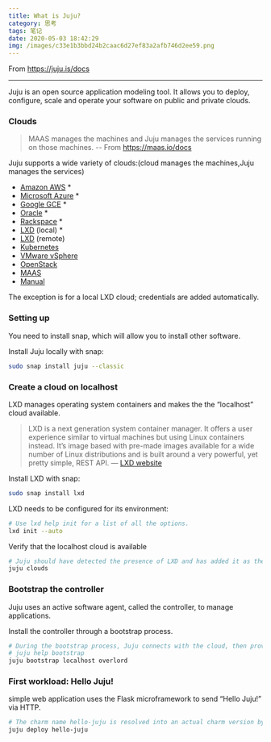 ```yaml
---
title: What is Juju?
category: 思考
tags: 笔记
date: 2020-05-03 18:42:29
img: /images/c33e1b3bbd24b2caac6d27ef83a2afb746d2ee59.png
---
```


From https://juju.is/docs

---

Juju is an open source application modeling tool. It allows you to deploy, configure, scale and operate your software on public and private clouds.

### Clouds

> MAAS manages the machines and Juju manages the services running on those machines. -- From https://maas.io/docs

Juju supports  a wide variety of clouds:(cloud manages the machines,Juju manages the services)

- [Amazon AWS](https://juju.is/docs/aws-cloud) *
- [Microsoft Azure](https://juju.is/docs/azure-cloud) *
- [Google GCE](https://juju.is/docs/gce-cloud) *
- [Oracle](https://juju.is/docs/oci-cloud) *
- [Rackspace](https://juju.is/docs/rackspace-cloud) *
- [LXD](https://juju.is/docs/lxd-cloud) (local) *
- [LXD](https://juju.is/docs/lxd-cloud) (remote)
- [Kubernetes](https://juju.is/docs/k8s-cloud)
- [VMware vSphere](https://juju.is/docs/vsphere-cloud)
- [OpenStack](https://juju.is/docs/openstack-cloud)
- [MAAS](https://juju.is/docs/maas-cloud)
- [Manual](https://juju.is/docs/manual-cloud)

The exception is for a local LXD cloud; credentials are added automatically.

### Setting up

You need to install snap, which will allow you to install other software.

Install Juju locally with snap:

```bash
sudo snap install juju --classic
```

### Create a cloud on localhost

LXD manages operating system containers and makes the the “localhost” cloud available.

> LXD is a next generation system container manager. It offers a user experience similar to virtual machines but using Linux containers instead.
> It’s image based with pre-made images available for a wide number of Linux distributions and is built around a very powerful, yet pretty simple, REST API.
> — [LXD website](https://linuxcontainers.org/lxd/)

Install LXD with snap:

```bash
sudo snap install lxd
```

LXD needs to be configured for its environment:

```bash
# Use lxd help init for a list of all the options.
lxd init --auto
```

Verify that the localhost cloud is available

```bash
# Juju should have detected the presence of LXD and has added it as the localhost cloud.
juju clouds
```

### Bootstrap the controller

Juju uses an active software agent, called the controller, to manage applications.

Install the controller through a bootstrap process.

```bash
# During the bootstrap process, Juju connects with the cloud, then provision a machine to install the controller on, then install it.
# juju help bootstrap
juju bootstrap localhost overlord
```

### First workload: Hello Juju!

simple web application uses the Flask microframework to send “Hello Juju!” via HTTP.

```bash
# The charm name hello-juju is resolved into an actual charm version by contacting the Charm Store.
juju deploy hello-juju
```